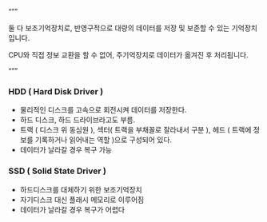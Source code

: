 “””

둘 다 보조기억장치로, 반영구적으로 대량의 데이터를 저장 및 보존할 수 있는 기억장치입니다.

CPU와 직접 정보 교환을 할 수 없어, 주기억장치로 데이터가 옮겨진 후 처리됩니다.

“””

### HDD ( Hard Disk Driver )

- 물리적인 디스크를 고속으로 회전시켜 데이터를 저장한다.
- 하드 디스크, 하드 드라이브라고도 부름.
- 트랙 ( 디스크 위 동심원 ), 섹터( 트랙을 부채꼴로 잘라내서 구분 ),
  헤드 ( 트랙에 정보를 기록하거나 읽어내는 역할 )으로 구성되어 있다.
- 데이터가 날라갈 경우 복구 가능

### SSD ( Solid State Driver )

- 하드디스크를 대체하기 위한 보조기억장치
- 자기디스크 대신 플래시 메모리로 이루어짐
- 데이터가 날라갈 경우 복구가 어렵다